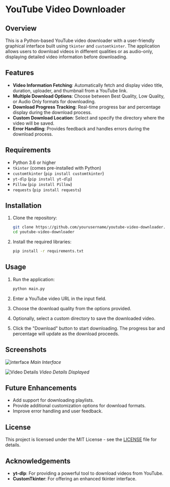 # YouTube Video Downloader

## Overview
This is a Python-based YouTube video downloader with a user-friendly graphical interface built using `tkinter` and `customtkinter`. The application allows users to download videos in different qualities or as audio-only, displaying detailed video information before downloading.

## Features
- **Video Information Fetching**: Automatically fetch and display video title, duration, uploader, and thumbnail from a YouTube link.
- **Multiple Download Options**: Choose between Best Quality, Low Quality, or Audio Only formats for downloading.
- **Download Progress Tracking**: Real-time progress bar and percentage display during the download process.
- **Custom Download Location**: Select and specify the directory where the video will be saved.
- **Error Handling**: Provides feedback and handles errors during the download process.

## Requirements
- Python 3.6 or higher
- `tkinter` (comes pre-installed with Python)
- `customtkinter` (`pip install customtkinter`)
- `yt-dlp` (`pip install yt-dlp`)
- `Pillow` (`pip install Pillow`)
- `requests` (`pip install requests`)

## Installation

1. Clone the repository:
    ```bash
    git clone https://github.com/yourusername/youtube-video-downloader.git
    cd youtube-video-downloader
    ```

2. Install the required libraries:
    ```bash
    pip install -r requirements.txt
    ```

## Usage
1. Run the application:
    ```bash
    python main.py
    ```

2. Enter a YouTube video URL in the input field.

3. Choose the download quality from the options provided.

4. Optionally, select a custom directory to save the downloaded video.

5. Click the "Download" button to start downloading. The progress bar and percentage will update as the download proceeds.

## Screenshots
![interface](https://github.com/user-attachments/assets/c4373493-5e36-438f-9567-9255f089e553)
*Main Interface*

![Video Details](path_to_screenshot2.png)
*Video Details Displayed*

## Future Enhancements
- Add support for downloading playlists.
- Provide additional customization options for download formats.
- Improve error handling and user feedback.

## License
This project is licensed under the MIT License - see the [LICENSE](LICENSE) file for details.

## Acknowledgements
- **yt-dlp**: For providing a powerful tool to download videos from YouTube.
- **CustomTkinter**: For offering an enhanced tkinter interface.
